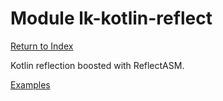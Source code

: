 # Module lk-kotlin-reflect

[Return to Index](../)

Kotlin reflection boosted with ReflectASM.

[Examples](https://github.com/lightningkite/lk-kotlin/tree/master/lk-kotlin-reflect/src/test/kotlin/lk/kotlin/reflect/example)